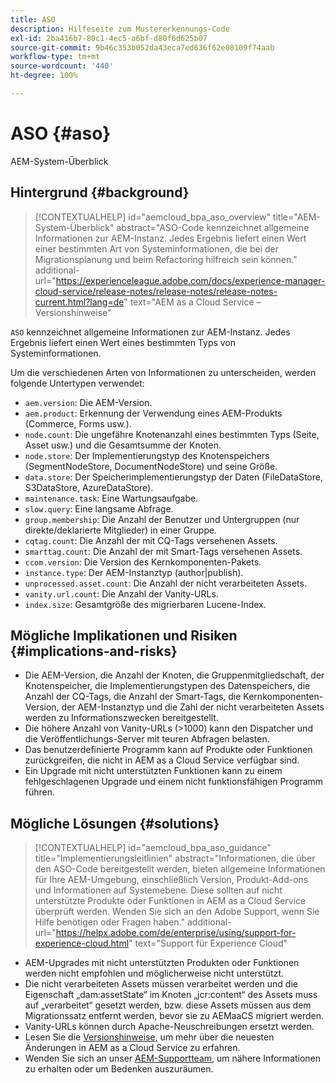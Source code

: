 ```yaml
---
title: ASO
description: Hilfeseite zum Mustererkennungs-Code
exl-id: 2ba416b7-80c1-4ec5-a6bf-d80f6d625b07
source-git-commit: 9b46c353b052da43eca7ed636f62e08109f74aab
workflow-type: tm+mt
source-wordcount: '440'
ht-degree: 100%

---
```


# ASO {#aso}

AEM-System-Überblick

## Hintergrund {#background}

>[!CONTEXTUALHELP]
>id="aemcloud_bpa_aso_overview"
>title="AEM-System-Überblick"
>abstract="ASO-Code kennzeichnet allgemeine Informationen zur AEM-Instanz. Jedes Ergebnis liefert einen Wert einer bestimmten Art von Systeminformationen, die bei der Migrationsplanung und beim Refactoring hilfreich sein können."
>additional-url="https://experienceleague.adobe.com/docs/experience-manager-cloud-service/release-notes/release-notes/release-notes-current.html?lang=de" text="AEM as a Cloud Service – Versionshinweise"

`ASO` kennzeichnet allgemeine Informationen zur AEM-Instanz. Jedes Ergebnis liefert einen Wert eines bestimmten Typs von Systeminformationen.

Um die verschiedenen Arten von Informationen zu unterscheiden, werden folgende Untertypen verwendet:

* `aem.version`: Die AEM-Version.
* `aem.product`: Erkennung der Verwendung eines AEM-Produkts (Commerce, Forms usw.).
* `node.count`: Die ungefähre Knotenanzahl eines bestimmten Typs (Seite, Asset usw.) und die Gesamtsumme der Knoten.
* `node.store`: Der Implementierungstyp des Knotenspeichers (SegmentNodeStore, DocumentNodeStore) und seine Größe.
* `data.store`: Der Speicherimplementierungstyp der Daten (FileDataStore, S3DataStore, AzureDataStore).
* `maintenance.task`: Eine Wartungsaufgabe.
* `slow.query`: Eine langsame Abfrage.
* `group.membership`: Die Anzahl der Benutzer und Untergruppen (nur direkte/deklarierte Mitglieder) in einer Gruppe.
* `cqtag.count`: Die Anzahl der mit CQ-Tags versehenen Assets.
* `smarttag.count`: Die Anzahl der mit Smart-Tags versehenen Assets.
* `ccom.version`: Die Version des Kernkomponenten-Pakets.
* `instance.type`: Der AEM-Instanztyp (author|publish).
* `unprocessed.asset.count`: Die Anzahl der nicht verarbeiteten Assets.
* `vanity.url.count`: Die Anzahl der Vanity-URLs.
* `index.size`: Gesamtgröße des migrierbaren Lucene-Index.

## Mögliche Implikationen und Risiken {#implications-and-risks}

* Die AEM-Version, die Anzahl der Knoten, die Gruppenmitgliedschaft, der Knotenspeicher, die Implementierungstypen des Datenspeichers, die Anzahl der CQ-Tags, die Anzahl der Smart-Tags, die Kernkomponenten-Version, der AEM-Instanztyp und die Zahl der nicht verarbeiteten Assets werden zu Informationszwecken bereitgestellt.
* Die höhere Anzahl von Vanity-URLs (>1000) kann den Dispatcher und die Veröffentlichungs-Server mit teuren Abfragen belasten.
* Das benutzerdefinierte Programm kann auf Produkte oder Funktionen zurückgreifen, die nicht in AEM as a Cloud Service verfügbar sind.
* Ein Upgrade mit nicht unterstützten Funktionen kann zu einem fehlgeschlagenen Upgrade und einem nicht funktionsfähigen Programm führen.

## Mögliche Lösungen {#solutions}

>[!CONTEXTUALHELP]
>id="aemcloud_bpa_aso_guidance"
>title="Implementierungsleitlinien"
>abstract="Informationen, die über den ASO-Code bereitgestellt werden, bieten allgemeine Informationen für Ihre AEM-Umgebung, einschließlich Version, Produkt-Add-ons und Informationen auf Systemebene. Diese sollten auf nicht unterstützte Produkte oder Funktionen in AEM as a Cloud Service überprüft werden. Wenden Sie sich an den Adobe Support, wenn Sie Hilfe benötigen oder Fragen haben."
>additional-url="https://helpx.adobe.com/de/enterprise/using/support-for-experience-cloud.html" text="Support für Experience Cloud"

* AEM-Upgrades mit nicht unterstützten Produkten oder Funktionen werden nicht empfohlen und möglicherweise nicht unterstützt.
* Die nicht verarbeiteten Assets müssen verarbeitet werden und die Eigenschaft „dam:assetState“ im Knoten „jcr:content“ des Assets muss auf „verarbeitet“ gesetzt werden, bzw. diese Assets müssen aus dem Migrationssatz entfernt werden, bevor sie zu AEMaaCS migriert werden.
* Vanity-URLs können durch Apache-Neuschreibungen ersetzt werden.
* Lesen Sie die [Versionshinweise](https://experienceleague.adobe.com/docs/experience-manager-cloud-service/release-notes/release-notes/release-notes-current.html?lang=de), um mehr über die neuesten Änderungen in AEM as a Cloud Service zu erfahren.
* Wenden Sie sich an unser [AEM-Supportteam](https://helpx.adobe.com/de/enterprise/using/support-for-experience-cloud.html), um nähere Informationen zu erhalten oder um Bedenken auszuräumen.
